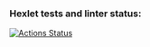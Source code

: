 ### Hexlet tests and linter status:
[![Actions Status](https://github.com/InfluxOW/algorithms-project-69/actions/workflows/hexlet-check.yml/badge.svg)](https://github.com/InfluxOW/algorithms-project-69/actions)